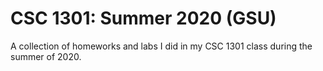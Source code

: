 # CSC 1301: Summer 2020 (GSU)
A collection of homeworks and labs I did in my CSC 1301 class during the summer of 2020.
